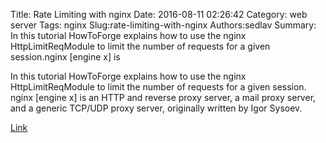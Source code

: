 Title: Rate Limiting with nginx
Date: 2016-08-11 02:26:42
Category: web server
Tags: nginx
Slug:rate-limiting-with-nginx
Authors:sedlav
Summary: In this tutorial HowToForge explains  how to use the nginx HttpLimitReqModule to limit the number of requests for a given session.nginx [engine x] is

In this tutorial HowToForge explains  how to use the nginx HttpLimitReqModule to limit the number of requests for a given session.
nginx [engine x] is an HTTP and reverse proxy server, a mail proxy server, and a generic TCP/UDP proxy server, originally written by Igor Sysoev.

[Link](https://www.howtoforge.com/tutorial/nginx-rate-limiting-2016/)
